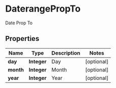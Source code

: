 

# DaterangePropTo

Date Prop To

## Properties

| Name | Type | Description | Notes |
|------------ | ------------- | ------------- | -------------|
|**day** | **Integer** | Day |  [optional] |
|**month** | **Integer** | Month |  [optional] |
|**year** | **Integer** | Year |  [optional] |



